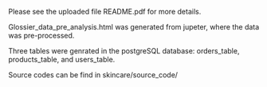 Please see the uploaded file README.pdf for more details.

Glossier_data_pre_analysis.html was generated from jupeter, where the data was pre-processed.

Three tables were genrated in the postgreSQL database: orders_table, products_table, and users_table.

Source codes can be find in skincare/source_code/ 


